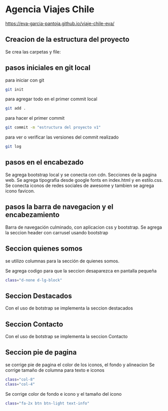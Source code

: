 # Agencia Viajes Chile
https://eva-garcia-pantoja.github.io/viaje-chile-eva/

## Creacion de la estructura del proyecto
Se crea las carpetas y file:    

## pasos iniciales en git local
para iniciar con git
```bash
git init
```
para agregar todo en el primer commit local
```bash
git add .
```
para hacer el primer commit
```bash
git commit -m "estructura del proyecto v1"
```
para ver o verificar las versiones del commit realizado
```bash
git log
```
## pasos en el encabezado

Se agrega bootstrap local y se conecta con cdn. Secciones de la pagina web. 
Se agrega tipografia desde google fonts en index.html y en estilo.css.
Se conecta iconos de redes sociales de awesome y tambien se agrega icono favicon.

## pasos la barra de navegacion y el encabezamiento
Barra de navegación culminado, con aplicacion css y bootstrap.
Se agrega la seccion header con carrusel usando bootstrap

## Seccion quienes somos
se utilizo columnas para la sección de quienes somos.

Se agrega codigo para que la seccion desaparezca en pantalla pequeña
```bash
class="d-none d-lg-block"
```
## Seccion Destacados
Con el uso de botstrap se implementa la seccion destacados

## Seccion Contacto
Con el uso de botstrap se implementa la seccion Contacto

## Seccion pie de pagina
se corrige pie de pagina el color de los iconos, el fondo y alineacion
Se corrige tamaño de columna para texto e iconos
```bash
class="col-8"
class="col-4"
```
Se corrige color de fondo e icono y el tamaño del icono
```bash
class="fa-2x btn btn-light text-info"
```






